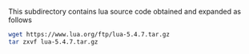 This subdirectory contains lua source code obtained and expanded as follows

```bash
wget https://www.lua.org/ftp/lua-5.4.7.tar.gz
tar zxvf lua-5.4.7.tar.gz
```

